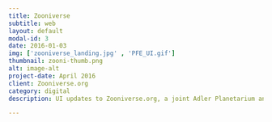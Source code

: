 ```yaml
---
title: Zooniverse
subtitle: web
layout: default
modal-id: 3
date: 2016-01-03
img: ['zooniverse_landing.jpg' , 'PFE_UI.gif']
thumbnail: zooni-thumb.png
alt: image-alt
project-date: April 2016
client: Zooniverse.org
category: digital
description: UI updates to Zooniverse.org, a joint Adler Planetarium and Oxford University citizen science platform, Project Builder landing pages. The new design encourages community involvement and allows the volunteers a quick glimpse at up-to-date  activities occurring with a given project and the project's research team. he former design for the Zooniverse Project Builder platform had a bloated and overwhelming navigation where Zooniverse.org primary navigation was layered on top of each individual project's own navigation. But by condensing the navigation system down it becomes approachable and to the user and reinforces Zooniverse as a holistic and persistent identity.

---
```

